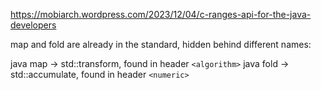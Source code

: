 
https://mobiarch.wordpress.com/2023/12/04/c-ranges-api-for-the-java-developers

map and fold are already in the standard, hidden behind different names:

java map -> std::transform, found in header `<algorithm>`
java fold -> std::accumulate, found in header `<numeric>`